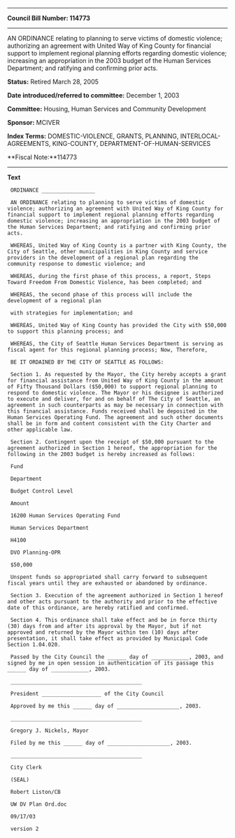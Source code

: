 

********

**Council Bill Number: 114773**
********

 AN ORDINANCE relating to planning to serve victims of domestic violence; authorizing an agreement with United Way of King County for financial support to implement regional planning efforts regarding domestic violence; increasing an appropriation in the 2003 budget of the Human Services Department; and ratifying and confirming prior acts.

**Status:** Retired March 28, 2005
   
   
**Date introduced/referred to committee:** December 1, 2003
   
**Committee:** Housing, Human Services and Community Development
   
**Sponsor:** MCIVER
   
   
**Index Terms:** DOMESTIC-VIOLENCE, GRANTS, PLANNING, INTERLOCAL-AGREEMENTS, KING-COUNTY, DEPARTMENT-OF-HUMAN-SERVICES

**Fiscal Note:**114773

********

**Text**
   
```
 ORDINANCE _________________

 AN ORDINANCE relating to planning to serve victims of domestic violence; authorizing an agreement with United Way of King County for financial support to implement regional planning efforts regarding domestic violence; increasing an appropriation in the 2003 budget of the Human Services Department; and ratifying and confirming prior acts.

 WHEREAS, United Way of King County is a partner with King County, the City of Seattle, other municipalities in King County and service providers in the development of a regional plan regarding the community response to domestic violence; and

 WHEREAS, during the first phase of this process, a report, Steps Toward Freedom From Domestic Violence, has been completed; and

 WHEREAS, the second phase of this process will include the development of a regional plan

 with strategies for implementation; and

 WHEREAS, United Way of King County has provided the City with $50,000 to support this planning process; and

 WHEREAS, the City of Seattle Human Services Department is serving as fiscal agent for this regional planning process; Now, Therefore,

 BE IT ORDAINED BY THE CITY OF SEATTLE AS FOLLOWS:

 Section 1. As requested by the Mayor, the City hereby accepts a grant for financial assistance from United Way of King County in the amount of Fifty Thousand Dollars ($50,000) to support regional planning to respond to domestic violence. The Mayor or his designee is authorized to execute and deliver, for and on behalf of The City of Seattle, an agreement in such counterparts as may be necessary in connection with this financial assistance. Funds received shall be deposited in the Human Services Operating Fund. The agreement and such other documents shall be in form and content consistent with the City Charter and other applicable law.

 Section 2. Contingent upon the receipt of $50,000 pursuant to the agreement authorized in Section 1 hereof, the appropriation for the following in the 2003 budget is hereby increased as follows:

 Fund

 Department

 Budget Control Level

 Amount

 16200 Human Services Operating Fund

 Human Services Department

 H4100

 DVO Planning-OPR

 $50,000

 Unspent funds so appropriated shall carry forward to subsequent fiscal years until they are exhausted or abandoned by ordinance.

 Section 3. Execution of the agreement authorized in Section 1 hereof and other acts pursuant to the authority and prior to the effective date of this ordinance, are hereby ratified and confirmed.

 Section 4. This ordinance shall take effect and be in force thirty (30) days from and after its approval by the Mayor, but if not approved and returned by the Mayor within ten (10) days after presentation, it shall take effect as provided by Municipal Code Section 1.04.020.

 Passed by the City Council the ______ day of ____________, 2003, and signed by me in open session in authentication of its passage this ______ day of ____________, 2003.

 __________________________________________

 President ___________________ of the City Council

 Approved by me this ______ day of ____________________, 2003.

 __________________________________________

 Gregory J. Nickels, Mayor

 Filed by me this ______ day of ____________________, 2003.

 __________________________________________

 City Clerk

 (SEAL)

 Robert Liston/CB

 UW DV Plan Ord.doc

 09/17/03

 version 2

```
